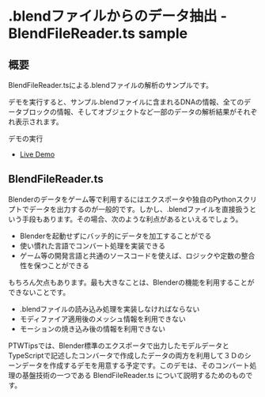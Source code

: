 # .blendファイルからのデータ抽出 - BlendFileReader.ts sample

## 概要
BlendFileReader.tsによる.blendファイルの解析のサンプルです。

デモを実行すると、サンプル.blendファイルに含まれるDNAの情報、全てのデータブロックの情報、そしてオブジェクトなど一部のデータの解析結果がそれぞれ表示されます。

デモの実行

- [Live Demo](https://warotarock.github.io/ptw_tips/tips/blend_file_reader_sample/)

## BlendFileReader.ts
Blenderのデータをゲーム等で利用するにはエクスポータや独自のPythonスクリプトでデータを出力するのが一般的です。しかし、.blendファイルを直接扱うという手段もあります。その場合、次のような利点があるといえるでしょう。

- Blenderを起動せずにバッチ的にデータを加工することがでる
- 使い慣れた言語でコンバート処理を実装できる
- ゲーム等の開発言語と共通のソースコードを使えば、ロジックや定数の整合性を保つことができる

もちろん欠点もあります。最も大きなことは、Blenderの機能を利用することができないことです。

- .blendファイルの読み込み処理を実装しなければならない
- モディファイア適用後のメッシュ情報を利用できない
- モーションの焼き込み後の情報を利用できない

PTWTipsでは、Blender標準のエクスポータで出力したモデルデータとTypeScriptで記述したコンバータで作成したデータの両方を利用して３Ｄのシーンデータを作成するデモを用意する予定です。このデモは、そのコンバート処理の基盤技術の一つである BlendFileReader.ts について説明するためのものです。
